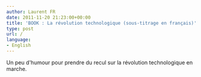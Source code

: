 ```yaml
---
author: Laurent FR
date: 2011-11-20 21:23:00+00:00
title: 'BOOK : La révolution technologique (sous-titrage en français)'
type: post
url: /
language:
- English
---
```


Un peu d'humour pour prendre du recul sur la révolution technologique en marche.  
  


  

